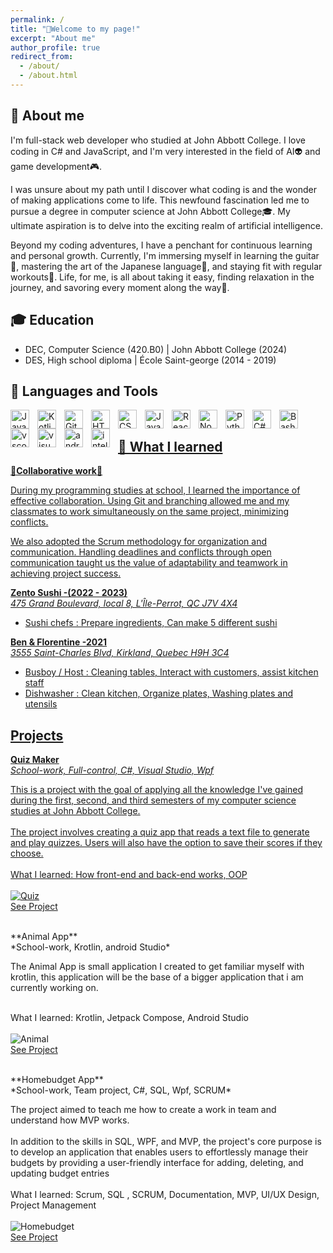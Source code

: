 ```yaml
---
permalink: /
title: "🍹Welcome to my page!"
excerpt: "About me"
author_profile: true
redirect_from: 
  - /about/
  - /about.html
---
```

## 🍂 About me
I'm full-stack web developer who studied at John Abbott College. I love coding in C# and JavaScript, and I'm very interested in the field of AI👽 and game development🎮.

I was unsure about my path until I discover what coding is and the wonder of making applications come to life. This newfound fascination led me to pursue a degree in computer science at John Abbott College🎓. My ultimate aspiration is to delve into the exciting realm of artificial intelligence.

Beyond my coding adventures, I have a penchant for continuous learning and personal growth. Currently, I'm immersing myself in learning the guitar🎸, mastering the art of the Japanese language🗾, and staying fit with regular workouts💪. Life, for me, is all about taking it easy, finding relaxation in the journey, and savoring every moment along the way🚩.

## 🎓 Education
- DEC, Computer Science (420.B0) | John Abbott College (2024)								       		
- DES, High school diploma	     | École Saint-george (2014 - 2019)	 			        	

## 🧰 Languages and Tools

<a href="https://www.java.com/en/"><img align="left" alt="Java" width="30px" style="padding-right:10px;" src="https://cdn.jsdelivr.net/gh/devicons/devicon/icons/java/java-original.svg"/>
<a href="https://kotlinlang.org/"><img align="left" alt="Kotlin" width="30px" style="padding-right:10px;" src="https://cdn.jsdelivr.net/gh/devicons/devicon/icons/kotlin/kotlin-original.svg" />
<a href="https://git-scm.com/"><img align="left" alt="Git" width="30px" style="padding-right:10px;" src="https://cdn.jsdelivr.net/gh/devicons/devicon/icons/git/git-original.svg" />
<a href="https://developer.mozilla.org/en-US/docs/Web/HTML"><img align="left" alt="HTML" width="30px" style="padding-right:10px;" src="https://cdn.jsdelivr.net/gh/devicons/devicon/icons/html5/html5-plain.svg" />
<a href="https://developer.mozilla.org/en-US/docs/Web/CSS"><img align="left" alt="CSS" width="30px" style="padding-right:10px;" src="https://cdn.jsdelivr.net/gh/devicons/devicon/icons/css3/css3-plain.svg" />
<a href="https://www.javascript.com/"><img align="left" alt="JavaScript" width="30px" style="padding-right:10px;" src="https://cdn.jsdelivr.net/gh/devicons/devicon/icons/javascript/javascript-plain.svg" />
<a href="https://react.dev/"><img align="left" alt="React" width="30px" style="padding-right:10px;" src="https://cdn.jsdelivr.net/gh/devicons/devicon/icons/react/react-original.svg" />
<a href="https://nodejs.org/en"><img align="left" alt="NodeJS" width="30px" style="padding-right:10px;" src="https://cdn.jsdelivr.net/gh/devicons/devicon/icons/nodejs/nodejs-original.svg" />
<a href="https://www.python.org/"><img align="left" alt="Python" width="30px" style="padding-right:10px;" src="https://cdn.jsdelivr.net/gh/devicons/devicon/icons/python/python-plain.svg" />
<a href="https://learn.microsoft.com/en-us/dotnet/csharp/"><img align="left" alt="C#" width="30px" style="padding-right:10px;" src="https://cdn.jsdelivr.net/gh/devicons/devicon/icons/csharp/csharp-line.svg" />
<a href="https://www.gnu.org/software/bash/"><img align="left" alt="Bash" width="30px" style="padding-right:10px;" src="https://cdn.jsdelivr.net/gh/devicons/devicon/icons/bash/bash-original.svg" />
<a href="https://code.visualstudio.com/"><img align="left" alt="vscode" width="30px" style="padding-right:10px;" src="https://cdn.jsdelivr.net/gh/devicons/devicon/icons/vscode/vscode-original.svg" />
<a href="https://visualstudio.microsoft.com/"><img align="left" alt="visualstudio" width="30px" style="padding-right:10px;" src="https://cdn.jsdelivr.net/gh/devicons/devicon/icons/visualstudio/visualstudio-plain.svg" />
<a href="https://developer.android.com/"><img align="left" alt="androidstudio" width="30px" style="padding-right:10px;" src="https://cdn.jsdelivr.net/gh/devicons/devicon/icons/androidstudio/androidstudio-original.svg" />
<a href="https://www.jetbrains.com/idea/"><img align="left" alt="intellij" width="30px" style="padding-right:10px;" src="https://cdn.jsdelivr.net/gh/devicons/devicon/icons/intellij/intellij-original.svg" />
<br />

## 📖 What I learned
**👥Collaborative work👥**
<br>

During my programming studies at school, I learned the importance of effective collaboration. Using Git and branching allowed me and my classmates to work simultaneously on the same project, minimizing conflicts.

We also adopted the Scrum methodology for organization and communication. Handling deadlines and conflicts through open communication taught us the value of adaptability and teamwork in achieving project success.

**Zento Sushi -(2022 - 2023)**
<br>
*475 Grand Boulevard, local 8, L'Île-Perrot, QC J7V 4X4*
- Sushi chefs : Prepare ingredients, Can make 5 different sushi

**Ben & Florentine -2021**
<br>
*3555 Saint-Charles Blvd, Kirkland, Quebec H9H 3C4*
- Busboy / Host : Cleaning tables, Interact with customers, assist kitchen staff
- Dishwasher : Clean kitchen, Organize plates, Washing plates and utensils

## Projects
**Quiz Maker**
<br>
*School-work, Full-control, C#, Visual Studio, Wpf*

This is a project with the goal of applying all the knowledge I've gained during the first, second, and third semesters 
of my computer science studies at John Abbott College.
<br><br>
The project involves creating a quiz app that reads a text file 
to generate and play quizzes. Users will also have the option to save their scores if they choose. 
<br><br>What I learned: How front-end and back-end works, OOP
<br><br>
![Quiz](./assets/img/Quiz.png)
<br>[See Project](https://github.com/Yensan2B/Quiz_Maker)

<br>
**Animal App**
<br>
*School-work, Krotlin, android Studio*

The Animal App is small application I created to get familiar myself with krotlin, this application will be the base of a bigger application that i am currently working on.

<br>What I learned: Krotlin, Jetpack Compose, Android Studio
<br><br>
![Animal](./assets/img/Animal.png)
<br>[See Project](https://github.com/Yensan2B/Animal_app)

<br>
**Homebudget App**
<br>
*School-work, Team project, C#, SQL, Wpf, SCRUM*

The project aimed to teach me how to create a work in team and understand how MVP works.
<br><br>
In addition to the skills in SQL, WPF, and MVP, the project's core purpose is to develop an application that enables users to effortlessly manage their budgets by providing a user-friendly interface for adding, deleting, and updating budget entries
<br><br>What I learned: Scrum, SQL , SCRUM, Documentation, MVP, UI/UX Design, Project Management
<br><br>
![Homebudget](./assets/img/Homebudget.png)
<br>[See Project](https://github.com/Yensan2B/Joe-HomeBudget)